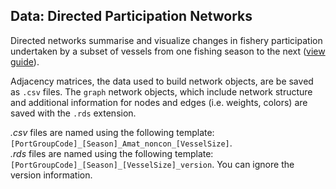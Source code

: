 ## Data: Directed Participation Networks

Directed networks summarise and visualize changes in fishery participation undertaken by a subset of vessels from one fishing season to the next ([view guide](https://github.com/mfisher5/ParticipationNetworks/blob/master/doc/Guide_To_Directed_Networks.md)). 

Adjacency matrices, the data used to build network objects, are be saved as `.csv` files. The `graph` network objects, which include network structure and additional information for nodes and edges (i.e. weights, colors) are saved with the `.rds` extension. 

*.csv* files are named using the following template: `[PortGroupCode]_[Season]_Amat_noncon_[VesselSize]`.
<br>
*.rds* files are named using the following template: `[PortGroupCode]_[Season]_[VesselSize]_version`. You can ignore the version information.

